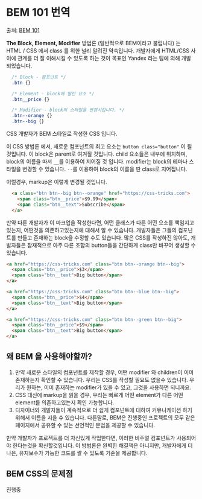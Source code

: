 # BEM 101 번역

출처: [BEM 101](https://css-tricks.com/bem-101/#:~:text=The%20Block%2C%20Element%2C%20Modifier%20methodology,CSS%20in%20a%20given%20project.)

**The Block, Element, Modifier** 방법론 (일반적으로 BEM이라고 불립니다) 는 HTML / CSS 에서 class 를 위한 널리 알려진 약속입니다. 개발자에게 HTML/CSS 사이에 관계를 더 잘 이해시킬 수 있도록 하는 것이 목표인 Yandex 라는 팀에 의해 개발 되었습니다.

``` css
  /* Block - 컴포넌트 */
  .btn {}

  /* Element - block에 딸린 요소 */ 
  .btn__price {}

  /* Modifier - block의 스타일을 변경시킵니다. */
  .btn--orange {} 
  .btn--big {}
```
CSS 개발자가 BEM 스타일로 작성한 CSS 입니다.

이 CSS 방법론 에서, 새로운 컴포넌트의 최고 요소는 `button class="button"` 이 될것입니다. 이 block은 parent로 여겨질 것입니다. child 요소들은 내부에 위치하며, block의 이름을 따서  `__`를 이용하여 지어질 것 입니다. modifier는 block의 테마나 스타일을 변경할 수 있습니다. `--`를 이용하여 block의 이름을 딴 class로 지어집니다.

이럴경우, markup은 이렇게 변경될 것입니다.

``` html
  <a class="btn btn--big btn--orange" href="https://css-tricks.com">
    <span class="btn__price">$9.99</span>
    <span class="btn__text">Subscribe</span>
  </a>
```

만약 다른 개발자가 이 마크업을 작성한다면, 어떤 클래스가 다른 어떤 요소를 책임지고있는지, 어떤것을 의존하고있는지에 대해서 알 수 있습니다. 개발자들은 그들의 컴포넌트를 만들고 존재하는 block을 수정할 수도 있습니다. 많은 CSS를 작성하진 않아도, 개발자들은 잠재적으로 아주 다른 조합의 button들을 간단하게 class만 바꾸어 생성할 수 있습니다.

``` html
<a href="https://css-tricks.com" class="btn btn--orange btn--big">
  <span class="btn__price">$3</span>
  <span class="btn__text">Big button</span>
</a>

<a href="https://css-tricks.com" class="btn btn--blue btn--big">
  <span class="btn__price">$4</span>
  <span class="btn__text">Big button</span>
</a>

<a href="https://css-tricks.com" class="btn btn--green btn--big">
  <span class="btn__price">$9</span>
  <span class="btn__text">Big button</span>
</a>
```

## 왜 BEM 을 사용해야할까?

1. 만약 새로운 스타일의 컴포넌트를 제작할 경우, 어떤 modifier 와 children이 이미 존재하는지 확인할 수 있습니다. 우리는 CSS를 작성할 필요도 없을수 있습니다. 우리가 원하는, 이미 존재하는 modifier가 있을 수 있고, 그것을 사용하면 되니까요.
2. CSS 대신에 markup을 읽을 경우, 우리는 빠르게 어떤 element가 다른 어떤 element를 의존하고있는지 확인 가능합니다. 
3. 디자이너와 개발자들이 계속적으로 더 쉽게 컴포넌트에 대하여 커뮤니케이션 하기위해서 이름을 지을 수 있습니다. 다른말로, BEM은 진행중인 프로젝트의 모두 같은 페이지에서 공유할 수 있는 선언적인 문법을 제공할 수 있습니다.

만약 개발자가 프로젝트를 더 자신있게 작업한다면, 이러한 비주얼 컴포넌트가 사용되어야 한다는것을 확신할것입니다. 이 방법론은 완벽한 해결책은 아니지만, 개발자에게 더 나은, 유지보수가 가능한 코드를 짤 수 있도록 기준을 제공합니다.

## ~~BEM~~ CSS의 문제점

진행중
